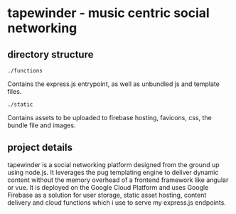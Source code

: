 # tapewinder - music centric social networking

## directory structure

`./functions`

Contains the express.js entrypoint, as well as unbundled js and template files.

`./static`

Contains assets to be uploaded to firebase hosting, favicons, css, the bundle file and images.

## project details

tapewinder is a social networking platform designed from the ground up using node.js. It leverages the pug templating engine to deliver dynamic content without the memory overhead of a frontend framework like angular or vue. It is deployed on the Google Cloud Platform and uses Google Firebase as a solution for user storage, static asset hosting, content delivery and cloud functions which i use to serve my express.js endpoints.
